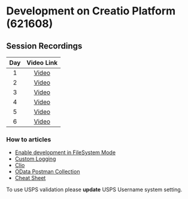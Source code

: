 # Development on Creatio Platform (621608)


## Session Recordings
|Day | Video Link |
|:--:|:----------: |
|1|[Video][d1v]||
|2|[Video][d2v]||
|3|[Video][d3v]||
|4|[Video][d4v]||
|5|[Video][d5v]||
|6|[Video][d6v]||
<!--
|7|[Video][d7v]|[Chat][d7c]|
|8|[Video][d8v]||
-->


### How to articles
- [Enable development in FileSystem Mode][fsm]
- [Custom Logging][logger]
- [Clio][clio]
- [OData Postman Collection][postman]
- [Cheat Sheet][cheatSheet]

To use USPS validation please **update** USPS Username system setting.

<!-- ## Feedback
Thank you for having taken development training with me. In order to make this class better, please offer your [feedback][] through feedback form. It is very important for me to know where and how I can improve. -->


<!-- Named Links--->
[d1v]: https://creatio-global.zoom.us/rec/share/3TVEa7VjKqz2ZqC-ebUSx3vaDNPwhVN0Go7-_mrnM3bkLOGK8SZYrOMFuw-4dj62.k8AMbU9Q63MjSrKm?startTime=1610982009000

[d2v]: https://creatio-global.zoom.us/rec/share/No2FfSsqj4nLDEqNPEIm1sRJKgk6cL7n-ySHPXEKytzHgAUE0hCVTQlRGkwUz0do.I0g1zXzHriLjHJ8x?startTime=1613574087000
[d3v]: https://creatio-global.zoom.us/rec/share/DBLTpqBMRFzgqSToda42Rb4RL2tFNF4oObdbAJkP4w_r77iwrJCmeKBVNDuo4dQw.TDS1517UkxafN38K?startTime=1613660470000
[d4v]: https://creatio-global.zoom.us/rec/share/2_Ja_7xRXv-Yc0F67yWauNGaf_GwCZq4kJ4iy0gj58jUHVZ4WHSzY6mzhh27kEg.PFCnQDYaE2PtNWE8?startTime=1613746891000
[d5v]: https://creatio-global.zoom.us/rec/share/1Y8VkDfbPd_FWN2SiopI47fE23-H8_uTmQyLBC9MMx1U48c28-tQKFwKUOW5A7ZF.AunYH4pbLv9vsPey
[d6v]: https://creatio-global.zoom.us/rec/share/xEbY_03l1aYBjSTKPSmGzQf06VPIb8IpFt1yY9rleQeNN4-24QJOq13RTqVJlk86.eAo6tyoZPTBEFAv9



[feedback]:https://forms.office.com/Pages/ResponsePage.aspx?id=-6Jce0OmhUOLOTaTQnDHFs1n4KjdfnVBtjvFqBN3Vk9UNjRZQVFRQ0E1UDBLMERaMlZUMFVYNzlKTy4u

[cheatSheet]: https://github.com/Academy-Creatio/TrainingProgramm/wiki



[fsm]: https://github.com/Academy-Creatio/TrainingProgramm/wiki/Enable-development-in-FileSystem-Mode
[logger]:https://github.com/Academy-Creatio/TrainingProgramm/wiki/Custom-Logging-with-NLog
[clio]:https://github.com/Advance-Technologies-Foundation/clio/blob/master/README.md
[postman]:https://documenter.getpostman.com/view/10204500/SztHX5Qb?version=latest